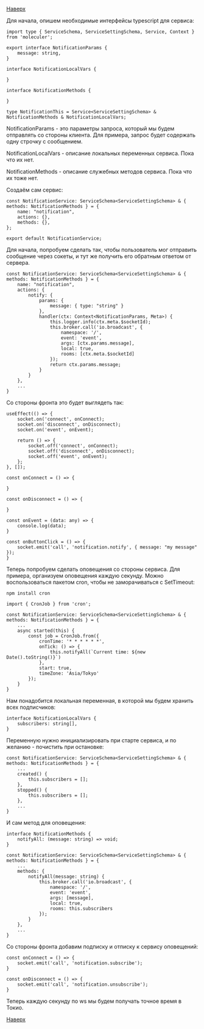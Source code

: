 [Наверх](Moleculer-js)

Для начала, опишем необходимые интерфейсы typescript для сервиса:

```
import type { ServiceSchema, ServiceSettingSchema, Service, Context } from 'moleculer';

export interface NotificationParams {
	message: string,
}

interface NotificationLocalVars {
	
}

interface NotificationMethods {
	
}

type NotificationThis = Service<ServiceSettingSchema> & NotificationMethods & NotificationLocalVars;
```

NotificationParams - это параметры запроса, который мы будем отправлять со стороны клиента. Для примера, запрос будет содержать одну строчку с сообщением.

NotificationLocalVars - описание локальных переменных сервиса. Пока что их нет.

NotificationMethods - описание служебных методов сервиса. Пока что их тоже нет.

Создаём сам сервис:
```
const NotificationService: ServiceSchema<ServiceSettingSchema> & { methods: NotificationMethods } = {
	name: "notification",
	actions: {},
	methods: {},
};

export default NotificationService;
```

Для начала, попробуем сделать так, чтобы пользователь мог отправить сообщение через сокеты, и тут же получить его обратным ответом от сервера.

```
const NotificationService: ServiceSchema<ServiceSettingSchema> & { methods: NotificationMethods } = {
	name: "notification",
	actions: {
		notify: {
			params: {
				message: { type: "string" }
			},
			handler(ctx: Context<NotificationParams, Meta>) {
				this.logger.info(ctx.meta.$socketId);
				this.broker.call('io.broadcast', {
					namespace: '/',
					event: 'event',
					args: [ctx.params.message],
					local: true,
					rooms: [ctx.meta.$socketId]
				});
				return ctx.params.message;
			}
		}
	},
	...
}
```

Со стороны фронта это будет выглядеть так:
```
useEffect(() => {
	socket.on('connect', onConnect);
	socket.on('disconnect', onDisconnect);
	socket.on('event', onEvent);

	return () => {
		socket.off('connect', onConnect);
		socket.off('disconnect', onDisconnect);
		socket.off('event', onEvent);
	};
}, []);

const onConnect = () => {
	
}

const onDisconnect = () => {
	
}

const onEvent = (data: any) => {
	console.log(data);
}

const onButtonClick = () => {
	socket.emit('call', 'notification.notify', { message: "my message" });
}
```

Теперь попробуем сделать оповещения со стороны сервиса. Для примера, организуем оповещения каждую секунду.
Можно воспользоваться пакетом cron, чтобы не заморачиваться с SetTimeout:
```
npm install cron
```

```
import { CronJob } from 'cron';
```

```
const NotificationService: ServiceSchema<ServiceSettingSchema> & { methods: NotificationMethods } = {
	...
	async started(this) {
		const job = CronJob.from({
			cronTime: '* * * * * *',
			onTick: () => {
				this.notifyAll(`Current time: ${new Date().toString()}`)
			},
			start: true,
			timeZone: 'Asia/Tokyo'
		});
	}
}
```

Нам понадобится локальная переменная, в которой мы будем хранить всех подписчиков:

```
interface NotificationLocalVars {
	subscribers: string[],
}
```

Переменную нужно инициализировать при старте сервиса, и по желанию - почистить при остановке:

```
const NotificationService: ServiceSchema<ServiceSettingSchema> & { methods: NotificationMethods } = {
	...
	created() {
		this.subscribers = [];
	},
	stopped() {
		this.subscribers = [];
	},
	...
}
```

И сам метод для оповещения:

```
interface NotificationMethods {
	notifyAll: (message: string) => void;
}
```

```
const NotificationService: ServiceSchema<ServiceSettingSchema> & { methods: NotificationMethods } = {
	...
	methods: {
		notifyAll(message: string) {
			this.broker.call('io.broadcast', {
				namespace: '/',
				event: 'event',
				args: [message],
				local: true,
				rooms: this.subscribers
			});
		}
	},
	...
}
```

Со стороны фронта добавим подписку и отписку к сервису оповещений:

```
const onConnect = () => {
	socket.emit('call', 'notification.subscribe');
}

const onDisconnect = () => {
	socket.emit('call', 'notification.unsubscribe');
}
```

Теперь каждую секунду по ws мы будем получать точное время в Токио.

[Наверх](Moleculer-js)